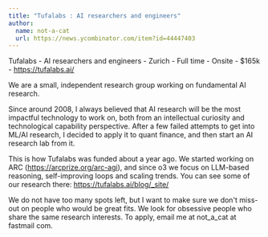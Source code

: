 ```yaml
---
title: "Tufalabs : AI researchers and engineers"
author:
  name: not-a-cat
  url: https://news.ycombinator.com/item?id=44447403
---
```


<JobNavigation />

Tufalabs - AI researchers and engineers - Zurich - Full time - Onsite - $165k - <a href="https:&#x2F;&#x2F;tufalabs.ai&#x2F;" rel="nofollow">https:&#x2F;&#x2F;tufalabs.ai&#x2F;</a>

We are a small, independent research group working on fundamental AI research.

Since around 2008, I always believed that AI research will be the most impactful technology to work on, both from an intellectual curiosity and technological capability perspective. After a few failed attempts to get into ML&#x2F;AI research, I decided to apply it to quant finance, and then start an AI research lab from it.

This is how Tufalabs was funded about a year ago. We started working on ARC (<a href="https:&#x2F;&#x2F;arcprize.org&#x2F;arc-agi" rel="nofollow">https:&#x2F;&#x2F;arcprize.org&#x2F;arc-agi</a>), and since o3 we focus on LLM-based reasoning, self-improving loops and scaling trends. You can see some of our research there: <a href="https:&#x2F;&#x2F;tufalabs.ai&#x2F;blog&#x2F;_site&#x2F;" rel="nofollow">https:&#x2F;&#x2F;tufalabs.ai&#x2F;blog&#x2F;_site&#x2F;</a>

We do not have too many spots left, but I want to make sure we don&#x27;t miss-out on people who would be great fits. We look for obsessive people who share the same research interests.
To apply, email me at not_a_cat at fastmail com.
<JobApplication />
